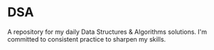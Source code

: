 # DSA
A repository for my daily Data Structures &amp; Algorithms solutions. I'm committed to consistent practice to sharpen my skills.
